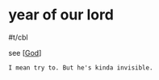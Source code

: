 # year of our lord

#t/cbl

see [[God]]

    I mean try to. But he's kinda invisible.

[//begin]: # "Autogenerated link references for markdown compatibility"
[God]: God "God"
[//end]: # "Autogenerated link references"